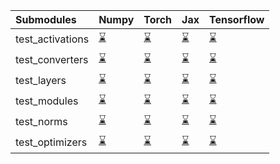 | Submodules       | Numpy                                                                                                                           | Torch                                                                                                                           | Jax                                                                                                                             | Tensorflow                                                                                                                      |
|:-----------------|:--------------------------------------------------------------------------------------------------------------------------------|:--------------------------------------------------------------------------------------------------------------------------------|:--------------------------------------------------------------------------------------------------------------------------------|:--------------------------------------------------------------------------------------------------------------------------------|
| test_activations | <a href="https://github.com/unifyai/ivy/runs/7978743257?check_suite_focus=true" rel="noopener noreferrer" target="_blank">⌛</a> | <a href="https://github.com/unifyai/ivy/runs/7978744195?check_suite_focus=true" rel="noopener noreferrer" target="_blank">⌛</a> | <a href="https://github.com/unifyai/ivy/runs/7978745018?check_suite_focus=true" rel="noopener noreferrer" target="_blank">⌛</a> | <a href="https://github.com/unifyai/ivy/runs/7978745799?check_suite_focus=true" rel="noopener noreferrer" target="_blank">⌛</a> |
| test_converters  | <a href="https://github.com/unifyai/ivy/runs/7978743402?check_suite_focus=true" rel="noopener noreferrer" target="_blank">⌛</a> | <a href="https://github.com/unifyai/ivy/runs/7978744300?check_suite_focus=true" rel="noopener noreferrer" target="_blank">⌛</a> | <a href="https://github.com/unifyai/ivy/runs/7978745128?check_suite_focus=true" rel="noopener noreferrer" target="_blank">⌛</a> | <a href="https://github.com/unifyai/ivy/runs/7978745919?check_suite_focus=true" rel="noopener noreferrer" target="_blank">⌛</a> |
| test_layers      | <a href="https://github.com/unifyai/ivy/runs/7978743540?check_suite_focus=true" rel="noopener noreferrer" target="_blank">⌛</a> | <a href="https://github.com/unifyai/ivy/runs/7978744433?check_suite_focus=true" rel="noopener noreferrer" target="_blank">⌛</a> | <a href="https://github.com/unifyai/ivy/runs/7978745230?check_suite_focus=true" rel="noopener noreferrer" target="_blank">⌛</a> | <a href="https://github.com/unifyai/ivy/runs/7978746061?check_suite_focus=true" rel="noopener noreferrer" target="_blank">⌛</a> |
| test_modules     | <a href="https://github.com/unifyai/ivy/runs/7978743674?check_suite_focus=true" rel="noopener noreferrer" target="_blank">⌛</a> | <a href="https://github.com/unifyai/ivy/runs/7978744571?check_suite_focus=true" rel="noopener noreferrer" target="_blank">⌛</a> | <a href="https://github.com/unifyai/ivy/runs/7978745350?check_suite_focus=true" rel="noopener noreferrer" target="_blank">⌛</a> | <a href="https://github.com/unifyai/ivy/runs/7978746235?check_suite_focus=true" rel="noopener noreferrer" target="_blank">⌛</a> |
| test_norms       | <a href="https://github.com/unifyai/ivy/runs/7978743834?check_suite_focus=true" rel="noopener noreferrer" target="_blank">⌛</a> | <a href="https://github.com/unifyai/ivy/runs/7978744689?check_suite_focus=true" rel="noopener noreferrer" target="_blank">⌛</a> | <a href="https://github.com/unifyai/ivy/runs/7978745490?check_suite_focus=true" rel="noopener noreferrer" target="_blank">⌛</a> | <a href="https://github.com/unifyai/ivy/runs/7978746369?check_suite_focus=true" rel="noopener noreferrer" target="_blank">⌛</a> |
| test_optimizers  | <a href="https://github.com/unifyai/ivy/runs/7978743955?check_suite_focus=true" rel="noopener noreferrer" target="_blank">⌛</a> | <a href="https://github.com/unifyai/ivy/runs/7978744834?check_suite_focus=true" rel="noopener noreferrer" target="_blank">⌛</a> | <a href="https://github.com/unifyai/ivy/runs/7978745638?check_suite_focus=true" rel="noopener noreferrer" target="_blank">⌛</a> | <a href="https://github.com/unifyai/ivy/runs/7978746482?check_suite_focus=true" rel="noopener noreferrer" target="_blank">⌛</a> |
